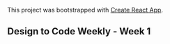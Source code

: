 This project was bootstrapped with [Create React App](https://github.com/facebook/create-react-app).

## Design to Code Weekly - Week 1
